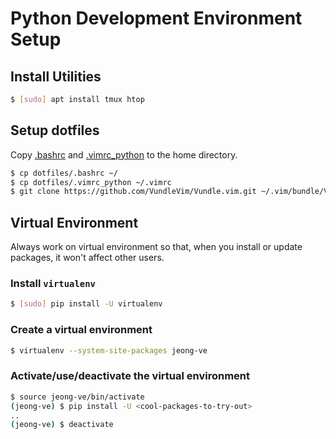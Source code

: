 # Python Development Environment Setup

## Install Utilities
```bash
$ [sudo] apt install tmux htop
```

## Setup dotfiles
Copy [.bashrc](.bashrc) and [.vimrc_python](.vimrc_python) to the home directory.
```bash
$ cp dotfiles/.bashrc ~/
$ cp dotfiles/.vimrc_python ~/.vimrc
$ git clone https://github.com/VundleVim/Vundle.vim.git ~/.vim/bundle/Vundle.vim
```

## Virtual Environment
Always work on virtual environment so that, when you install or update packages, it won't affect other users.
### Install `virtualenv`
```bash
$ [sudo] pip install -U virtualenv
```

### Create a virtual environment
```bash
$ virtualenv --system-site-packages jeong-ve
```

### Activate/use/deactivate the virtual environment
```bash
$ source jeong-ve/bin/activate
(jeong-ve) $ pip install -U <cool-packages-to-try-out>
..
(jeong-ve) $ deactivate
```

